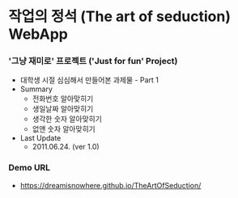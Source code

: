 # 작업의 정석 (The art of seduction) WebApp

### '그냥 재미로' 프로젝트 ('Just for fun' Project)
* 대학생 시절 심심해서 만들어본 과제물 - Part 1
* Summary
  - 전화번호 알아맞히기
  - 생일날짜 알아맞히기
  - 생각한 숫자 알아맞히기
  - 없앤 숫자 알아맞히기
* Last Update
  - 2011.06.24. (ver 1.0)

### Demo URL
- https://dreamisnowhere.github.io/TheArtOfSeduction/
